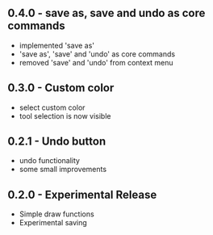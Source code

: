 ## 0.4.0 - save as, save and undo as core commands
* implemented 'save as'
* 'save as', 'save' and 'undo' as core commands
* removed 'save' and 'undo' from context menu

## 0.3.0 - Custom color
* select custom color
* tool selection is now visible

## 0.2.1 - Undo button
* undo functionality
* some small improvements

## 0.2.0 - Experimental Release
* Simple draw functions
* Experimental saving
